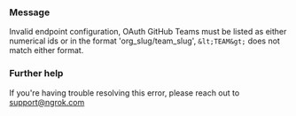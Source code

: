 
### Message
Invalid endpoint configuration, OAuth GitHub Teams must be listed as either numerical ids or in the format 'org_slug/team_slug', `&lt;TEAM&gt;` does not match either format.

### Further help
If you're having trouble resolving this error, please reach out to [support@ngrok.com](mailto:support@ngrok.com?subject=Help%20with%20ERR_NGROK_1640)

